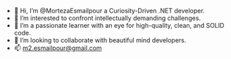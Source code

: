 - 👋 Hi, I’m @MortezaEsmailpour a Curiosity-Driven .NET developer.
- 👀 I’m interested to confront intellectually demanding challenges.
- 🌱 I’m a passionate learner with an eye for high-quality, clean, and SOLID code.
- 💞️ I’m looking to collaborate with beautiful mind developers.
- 📫 m2.esmailpour@gmail.com
